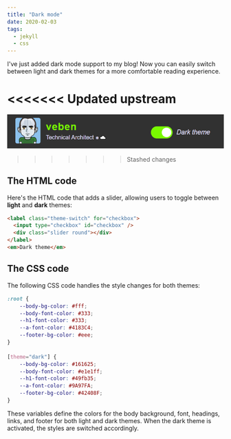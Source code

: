 ```yaml
---
title: "Dark mode"
date: 2020-02-03
tags:
  - jekyll
  - css
---
```


I've just added dark mode support to my blog! Now you can easily switch between light and dark themes for a more comfortable reading experience.

<<<<<<< Updated upstream
=======
<img src="../assets/images/slider.png" alt="slider" style="width:800px;height:auto;">

>>>>>>> Stashed changes
## The HTML code
Here's the HTML code that adds a slider, allowing users to toggle between **light** and **dark** themes:

```html
<label class="theme-switch" for="checkbox">
  <input type="checkbox" id="checkbox" />
  <div class="slider round"></div>
</label>
<em>Dark theme</em>
```

## The CSS code
The following CSS code handles the style changes for both themes:
```css
:root {
    --body-bg-color: #fff;
    --body-font-color: #333;
    --h1-font-color: #333;
    --a-font-color: #4183C4;
    --footer-bg-color: #eee;
}

[theme="dark"] {
    --body-bg-color: #161625;
    --body-font-color: #e1e1ff;
    --h1-font-color: #49fb35;
    --a-font-color: #9A97FA;
    --footer-bg-color: #42408F;
}
```

These variables define the colors for the body background, font, headings, links, and footer for both light and dark themes. When the dark theme is activated, the styles are switched accordingly.